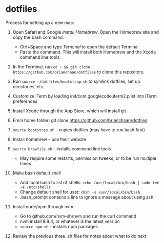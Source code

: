 # dotfiles

Process for setting up a new mac:

1. Open Safari and Google *Install Homebrew*. Open the Homebrew site and copy the bash command.
    - Ctrl+Space and type *Terminal* to open the default Terminal.
    - Paste the command. This will install both Homebrew and the Xcode command line tools.
1. In the Terminal, run ```cd ~ && git clone https://github.com/brianchaan/dotfiles``` to clone this repository.
1. Run ```source ~/dotfiles/bootstrap.sh``` to symlink dotfiles, set up directories, etc.


1. Customize iTerm by loading init/com.googlecode.iterm2.plist into iTerm preferences
1. Install Xcode through the App Store, which will install git
1. From home folder: git clone https://github.com/brianchaan/dotfiles
1. ``source bootstrap.sh`` - copies dotfiles (may have to run bash first)
1. Install homebrew - use their website
1. ``source brewfile.sh`` - installs command line tools 
    - May require some restarts, permission tweeks, or to be run multiple times
1. Make bash default shell
    - Add local bash to list of shells: ``echo /usr/local/bin/bash | sudo tee -a /etc/shells``
    - Change default shell for user: ``chsh -s /usr/local/bin/bash``
    - .bash_prompt contains a line to ignore a message about using zsh
1. Install node/npm through nvm
    - Go to github.com/nvm-sh/nvm and run the curl command
    - nvm install 8.9.4, or whatever is the latest version
    - ``source npm.sh`` - installs npm packages
1. Review the previous three .sh files for notes about what to do next
